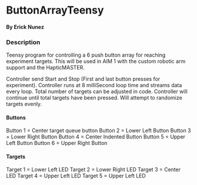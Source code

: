 # ButtonArrayTeensy
#### By Erick Nunez

### Description
 Teensy program for controlling a 6 push button array for reaching experiment targets.
 This will be used in AIM 1 with the custom robotic arm support and the HapticMASTER.

 Controller send Start and Stop (First and last button presses for experiment).
 Controller runs at 8 milliSecond loop time and streams data every loop.
 Total number of targets can be adjusted in code. 
 Controller will continue until total targets have been pressed.
 Will attempt to randomize targets evenly.

#### Buttons
 Button 1 = Center target queue button
 Button 2 = Lower Left Button
 Button 3 = Lower Right Button
 Button 4 = Center Indented Button
 Button 5 = Upper Left Button
 Button 6 = Upper Right Button
 
#### Targets
 Target 1 = Lower Left LED
 Target 2 = Lower Right LED
 Target 3 = Center LED
 Target 4 = Upper Left LED
 Target 5 = Upper Left LED
